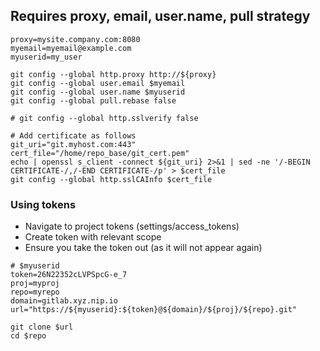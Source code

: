 ## Requires proxy, email, user.name, pull strategy
```
proxy=mysite.company.com:8080
myemail=myemail@example.com
myuserid=my_user

git config --global http.proxy http://${proxy}
git config --global user.email $myemail
git config --global user.name $myuserid
git config --global pull.rebase false

# git config --global http.sslverify false

# Add certificate as follows
git_uri="git.myhost.com:443"
cert_file="/home/repo_base/git_cert.pem"
echo | openssl s_client -connect ${git_uri} 2>&1 | sed -ne '/-BEGIN CERTIFICATE-/,/-END CERTIFICATE-/p' > $cert_file
git config --global http.sslCAInfo $cert_file
```

### Using tokens 
- Navigate to project tokens (settings/access_tokens)
- Create token with relevant scope 
- Ensure you take the token out (as it will not appear again)
```
# $myuserid
token=26N22352cLVPSpcG-e_7
proj=myproj
repo=myrepo
domain=gitlab.xyz.nip.io
url="https://${myuserid}:${token}@${domain}/${proj}/${repo}.git"

git clone $url
cd $repo
```
